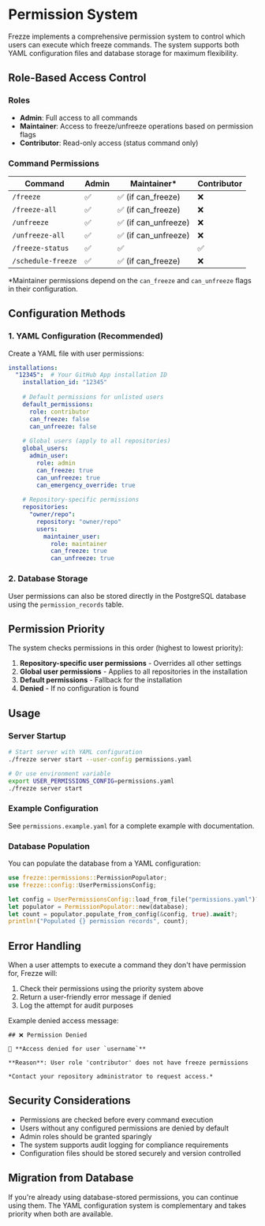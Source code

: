 # Permission System

Frezze implements a comprehensive permission system to control which users can execute which freeze commands. The system supports both YAML configuration files and database storage for maximum flexibility.

## Role-Based Access Control

### Roles

- **Admin**: Full access to all commands
- **Maintainer**: Access to freeze/unfreeze operations based on permission flags
- **Contributor**: Read-only access (status command only)

### Command Permissions

| Command | Admin | Maintainer* | Contributor |
|---------|-------|-------------|-------------|
| `/freeze` | ✅ | ✅ (if can_freeze) | ❌ |
| `/freeze-all` | ✅ | ✅ (if can_freeze) | ❌ |
| `/unfreeze` | ✅ | ✅ (if can_unfreeze) | ❌ |
| `/unfreeze-all` | ✅ | ✅ (if can_unfreeze) | ❌ |
| `/freeze-status` | ✅ | ✅ | ✅ |
| `/schedule-freeze` | ✅ | ✅ (if can_freeze) | ❌ |

*Maintainer permissions depend on the `can_freeze` and `can_unfreeze` flags in their configuration.

## Configuration Methods

### 1. YAML Configuration (Recommended)

Create a YAML file with user permissions:

```yaml
installations:
  "12345":  # Your GitHub App installation ID
    installation_id: "12345"
    
    # Default permissions for unlisted users
    default_permissions:
      role: contributor
      can_freeze: false
      can_unfreeze: false
    
    # Global users (apply to all repositories)
    global_users:
      admin_user:
        role: admin
        can_freeze: true
        can_unfreeze: true
        can_emergency_override: true
    
    # Repository-specific permissions
    repositories:
      "owner/repo":
        repository: "owner/repo"
        users:
          maintainer_user:
            role: maintainer
            can_freeze: true
            can_unfreeze: true
```

### 2. Database Storage

User permissions can also be stored directly in the PostgreSQL database using the `permission_records` table.

## Permission Priority

The system checks permissions in this order (highest to lowest priority):

1. **Repository-specific user permissions** - Overrides all other settings
2. **Global user permissions** - Applies to all repositories in the installation
3. **Default permissions** - Fallback for the installation
4. **Denied** - If no configuration is found

## Usage

### Server Startup

```bash
# Start server with YAML configuration
./frezze server start --user-config permissions.yaml

# Or use environment variable
export USER_PERMISSIONS_CONFIG=permissions.yaml
./frezze server start
```

### Example Configuration

See `permissions.example.yaml` for a complete example with documentation.

### Database Population

You can populate the database from a YAML configuration:

```rust
use frezze::permissions::PermissionPopulator;
use frezze::config::UserPermissionsConfig;

let config = UserPermissionsConfig::load_from_file("permissions.yaml")?;
let populator = PermissionPopulator::new(database);
let count = populator.populate_from_config(&config, true).await?;
println!("Populated {} permission records", count);
```

## Error Handling

When a user attempts to execute a command they don't have permission for, Frezze will:

1. Check their permissions using the priority system above
2. Return a user-friendly error message if denied
3. Log the attempt for audit purposes

Example denied access message:
```
## ❌ Permission Denied

🚫 **Access denied for user `username`**

**Reason**: User role 'contributor' does not have freeze permissions

*Contact your repository administrator to request access.*
```

## Security Considerations

- Permissions are checked before every command execution
- Users without any configured permissions are denied by default
- Admin roles should be granted sparingly
- The system supports audit logging for compliance requirements
- Configuration files should be stored securely and version controlled

## Migration from Database

If you're already using database-stored permissions, you can continue using them. The YAML configuration system is complementary and takes priority when both are available.